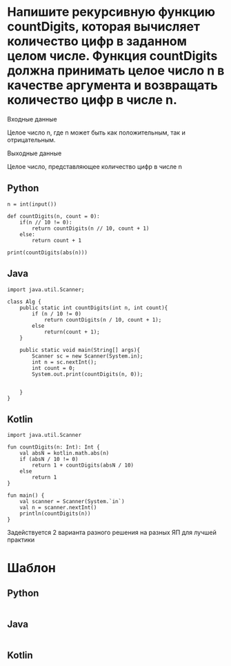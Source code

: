 
# Напишите рекурсивную функцию countDigits, которая вычисляет количество цифр в заданном целом числе. Функция countDigits должна принимать целое число n в качестве аргумента и возвращать количество цифр в числе n.

Входные данные

Целое число n, где n может быть как положительным, так и отрицательным.

Выходные данные

Целое число, представляющее количество цифр в числе n

## Python
```
n = int(input())

def countDigits(n, count = 0):
    if(n // 10 != 0):
        return countDigits(n // 10, count + 1)
    else:
        return count + 1

print(countDigits(abs(n)))
```

## Java
```
import java.util.Scanner;

class Alg {
    public static int countDigits(int n, int count){
        if (n / 10 != 0) 
            return countDigits(n / 10, count + 1);
        else
            return(count + 1);
    }
    
    public static void main(String[] args){ 
        Scanner sc = new Scanner(System.in); 
        int n = sc.nextInt(); 
        int count = 0;
        System.out.print(countDigits(n, 0));
            
        
    }
}
```

## Kotlin
```
import java.util.Scanner

fun countDigits(n: Int): Int {
    val absN = kotlin.math.abs(n)
    if (absN / 10 != 0)
        return 1 + countDigits(absN / 10)
    else
        return 1
}

fun main() {
    val scanner = Scanner(System.`in`)
    val n = scanner.nextInt()
    println(countDigits(n))
}
```

Задействуется  2 варианта разного решения на разных ЯП для лучшей практики




# Шаблон
## Python
```

```

## Java
```

```

## Kotlin
```

```
